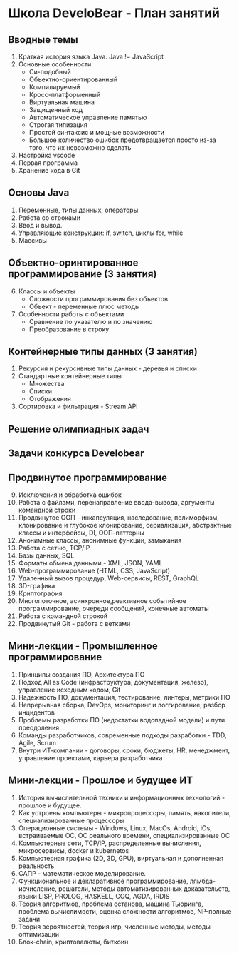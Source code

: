 # Школа DeveloBear - План занятий

## Вводные темы
1. Краткая история языка Java. Java != JavaScript
2. Основные особенности:
    - Си-подобный
    - Объектно-ориентированный
    - Компилируемый
    - Кросс-платформенный
    - Виртуальная машина
    - Защищенный код 
    - Автоматическое управление памятью
    - Строгая типизация
    - Простой синтаксис и мощные возможности
    - Большое количество ошибок предотвращается просто из-за
      того, что их невозможно сделать
3. Настройка vscode
4. Первая программа
4. Хранение кода в Git

## Основы Java
1. Переменные, типы данных, операторы
2. Работа со строками
3. Ввод и вывод.
3. Управляющие конструкции: if, switch, циклы for, while
4. Массивы

## Объектно-оринтированное программирование (3 занятия)
6. Классы и объекты
    - Сложности программирования без объектов 
    - Объект - переменные плюс методы
7. Особенности работы с объектами
    - Сравнение по указателю и по значению
    - Преобразование в строку

## Контейнерные типы данных (3 занятия)
1. Рекурсия и рекурсивные типы данных - деревья и списки
12. Стандартные контейнерные типы
    - Множества
    - Списки
    - Отображения
13. Сортировка и фильтрация - Stream API

## Решение олимпиадных задач

## Задачи конкурса Develobear

## Продвинутое программирование    
9. Исключения и обработка ошибок
10. Работа с файлами, перенаправление ввода-вывода, аргументы командной строки
1. Продвинутое ООП - инкапсуляция, наследование, полиморфизм,  клонирование и глубокое клонирование, сериализация, абстрактные классы и интерфейсы, DI, ООП-паттерны
13. Анонимные классы, анонимные функции, замыкания
19. Работа с сетью, TCP/IP
16. Базы данных, SQL
17. Форматы обмена данными - XML, JSON, YAML
17. Web-программирование (HTML, CSS, JavaScript)
17. Удаленный вызов процедур, Web-сервисы, REST, GraphQL
18. 3D-графика
19. Криптография
15. Многопоточное, асинхронное,реактивное событийное программирование, очереди сообщений, конечные автоматы
8. Работа с командной строкой
17. Продвинутый Git - работа с ветками

## Мини-лекции - Промышленное программирование
1. Принципы создания ПО, Архитектура ПО
19. Подход All as Code (инфраструктура, документация, железо), управление исходным кодом, Git
17. Надежность ПО, документация, тестирование, линтеры, метрики ПО
18. Непрерывная сборка, DevOps, мониторинг и логгирование, разбор инцидентов
17. Проблемы разработки ПО (недостатки водопадной модели) и пути преодоления
19. Команды разработчиков, современные подходы разработки - TDD, Agile, Scrum
20. Внутри ИТ-компании - договоры, сроки, бюджеты, HR, менеджмент, управление проектами, карьера разработчика

## Мини-лекции - Прошлое и будущее ИТ
1. История вычислительной техники и информационных технологий - прошлое и будущее.
20. Как устроены компьютеры - микропроцессоры, память, накопители, специализированные процессоры
22. Операционные системы - Windows, Linux, MacOs, Android, iOs,
встраиваемые OC, ОС реального времени, специализированные ОС
21. Компьютерные сети, TCP/IP, распределенные вычисления, микросервисы, docker и kubernetos
18. Компьютерная графика (2D, 3D, GPU), виртуальная и дополненная 
реальность
19. САПР - математическое моделирование. 
14. Функциональное и декларативное программирование, лямбда-исчисление, решатели, методы автоматизированных доказательств, языки LISP, PROLOG, HASKELL, COQ, AGDA, IRDIS
13. Теория алгоритмов, проблема останова, машина Тьюринга, проблема вычислимости, оценка сложности алгоритмов, NP-полные задачи
14. Теория вероятностей, теория игр, численные методы, методы оптимизации
20. Блок-chain, криптовалюты, биткоин



